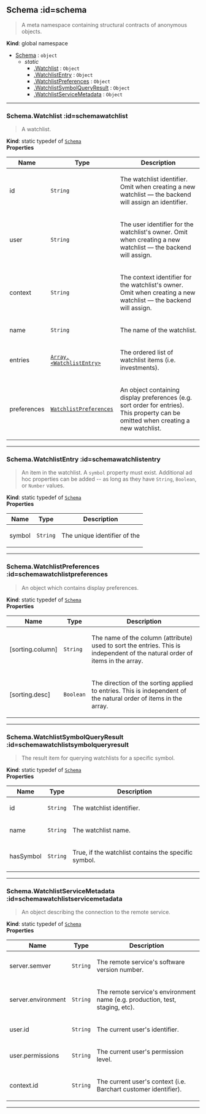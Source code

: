 ## Schema :id=schema
> A meta namespace containing structural contracts of anonymous objects.

**Kind**: global namespace  

* [Schema](#Schema) : <code>object</code>
    * _static_
        * [.Watchlist](#SchemaWatchlist) : <code>Object</code>
        * [.WatchlistEntry](#SchemaWatchlistEntry) : <code>Object</code>
        * [.WatchlistPreferences](#SchemaWatchlistPreferences) : <code>Object</code>
        * [.WatchlistSymbolQueryResult](#SchemaWatchlistSymbolQueryResult) : <code>Object</code>
        * [.WatchlistServiceMetadata](#SchemaWatchlistServiceMetadata) : <code>Object</code>


* * *

### Schema.Watchlist :id=schemawatchlist
> A watchlist.

**Kind**: static typedef of [<code>Schema</code>](#Schema)  
**Properties**

| Name | Type | Description |
| --- | --- | --- |
| id | <code>String</code> | <p>The watchlist identifier. Omit when creating a new watchlist — the backend will assign an identifier.</p> |
| user | <code>String</code> | <p>The user identifier for the watchlist's owner. Omit when creating a new watchlist — the backend will assign.</p> |
| context | <code>String</code> | <p>The context identifier for the watchlist's owner. Omit when creating a new watchlist — the backend will assign.</p> |
| name | <code>String</code> | <p>The name of the watchlist.</p> |
| entries | [<code>Array.&lt;WatchlistEntry&gt;</code>](#SchemaWatchlistEntry) | <p>The ordered list of watchlist items (i.e. investments).</p> |
| preferences | [<code>WatchlistPreferences</code>](#SchemaWatchlistPreferences) | <p>An object containing display preferences (e.g. sort order for entries). This property can be omitted when creating a new watchlist.</p> |


* * *

### Schema.WatchlistEntry :id=schemawatchlistentry
> An item in the watchlist. A <code>symbol</code> property must exist. Additional ad hoc properties
> can be added -- as long as they have <code>String</code>, <code>Boolean</code>, or <code>Number</code> values.

**Kind**: static typedef of [<code>Schema</code>](#Schema)  
**Properties**

| Name | Type | Description |
| --- | --- | --- |
| symbol | <code>String</code> | <p>The unique identifier of the</p> |


* * *

### Schema.WatchlistPreferences :id=schemawatchlistpreferences
> An object which contains display preferences.

**Kind**: static typedef of [<code>Schema</code>](#Schema)  
**Properties**

| Name | Type | Description |
| --- | --- | --- |
| [sorting.column] | <code>String</code> | <p>The name of the column (attribute) used to sort the entries. This is independent of the natural order of items in the array.</p> |
| [sorting.desc] | <code>Boolean</code> | <p>The direction of the sorting applied to entries. This is independent of the natural order of items in the array.</p> |


* * *

### Schema.WatchlistSymbolQueryResult :id=schemawatchlistsymbolqueryresult
> The result item for querying watchlists for a specific symbol.

**Kind**: static typedef of [<code>Schema</code>](#Schema)  
**Properties**

| Name | Type | Description |
| --- | --- | --- |
| id | <code>String</code> | <p>The watchlist identifier.</p> |
| name | <code>String</code> | <p>The watchlist name.</p> |
| hasSymbol | <code>String</code> | <p>True, if the watchlist contains the specific symbol.</p> |


* * *

### Schema.WatchlistServiceMetadata :id=schemawatchlistservicemetadata
> An object describing the connection to the remote service.

**Kind**: static typedef of [<code>Schema</code>](#Schema)  
**Properties**

| Name | Type | Description |
| --- | --- | --- |
| server.semver | <code>String</code> | <p>The remote service's software version number.</p> |
| server.environment | <code>String</code> | <p>The remote service's environment name (e.g. production, test, staging, etc).</p> |
| user.id | <code>String</code> | <p>The current user's identifier.</p> |
| user.permissions | <code>String</code> | <p>The current user's permission level.</p> |
| context.id | <code>String</code> | <p>The current user's context (i.e. Barchart customer identifier).</p> |


* * *

